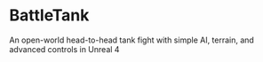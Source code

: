 # BattleTank
An open-world head-to-head tank fight with simple AI, terrain, and advanced controls in Unreal 4
